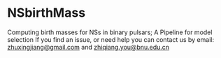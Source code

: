 # NSbirthMass
Computing birth masses for NSs in binary pulsars; 
A Pipeline for model selection
If you find an issue, or need help you can contact us by email: zhuxingjiang@gmail.com and zhiqiang.you@bnu.edu.cn
